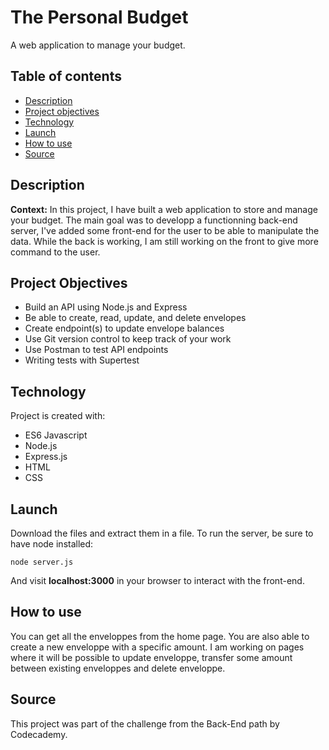 # The Personal Budget
A web application to manage your budget.

## Table of contents
* [Description](#description)
* [Project objectives](#objectives)
* [Technology](#technology)
* [Launch](#launch)
* [How to use](*how-to-use)
* [Source](#source)

## Description
**Context:** In this project, I have built a web application to store and manage your budget. 
The main goal was to developp a functionning back-end server, I've added some front-end for the user to be able to manipulate the data.
While the back is working, I am still working on the front to give more command to the user.

## Project Objectives

 - Build an API using Node.js and Express
 - Be able to create, read, update, and delete envelopes
 - Create endpoint(s) to update envelope balances
 - Use Git version control to keep track of your work
 - Use Postman to test API endpoints
 - Writing tests with Supertest 

## Technology
Project is created with:
 - ES6 Javascript
 - Node.js
 - Express.js
 - HTML
 - CSS
 
## Launch
Download the files and extract them in a file.
To run the server, be sure to have node installed: 
```
node server.js
```
And visit **localhost:3000** in your browser to interact with the front-end.

## How to use
You can get all the enveloppes from the home page.
You are also able to create a new enveloppe with a specific amount.
I am working on pages where it will be possible to update enveloppe, transfer some amount between existing enveloppes and delete enveloppe.

## Source
This project was part of the challenge from the Back-End path by Codecademy. 
